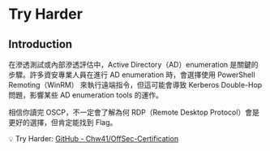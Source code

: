#  Try Harder

## Introduction
在滲透測試或內部滲透評估中，Active Directory（AD）enumeration 是關鍵的步驟。許多資安專業人員在進行 AD enumeration 時，會選擇使用 PowerShell Remoting（WinRM） 來執行遠端指令，但這可能會導致 Kerberos Double-Hop 問題，影響某些 AD enumeration tools 的運作。

相信你讀完 OSCP，不一定會了解為何 RDP（Remote Desktop Protocol）會是更好的選擇，但肯定能找到 Flag。

💡 Try Harder: [GitHub - Chw41/OffSec-Certification](https://github.com/Chw41/OffSec-Certification)
